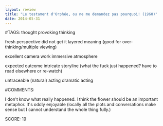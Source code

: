 ```yaml
---
layout: review
title: "Le testament d'Orphée, ou ne me demandez pas pourquoi! (1960)"
date: 2014-05-31
---
```


#TAGS:
thought provoking thinking

fresh perspective
did not get it
layered meaning (good for over-thinking/multiple viewing)

excellent camera work
immersive atmosphere

expected outcome
intricate storyline (what the fuck just happened? have to read elsewhere or re-watch)

untraceable (natural) acting
dramatic acting

#COMMENTS:

I don't know what really happened. I think the flower should be an important metaphor. It's oddly enjoyable (locally all the plots and conversations make sense but I cannot understand the whole thing fully.)





SCORE:
19
